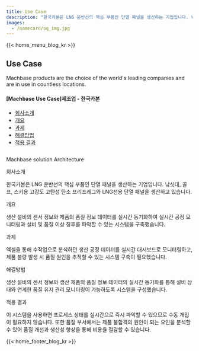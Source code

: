 ```yaml
---
title: Use Case
description: "한국카본은 LNG 운반선의 핵심 부품인 단열 패널을 생산하는 기업입니다. 낚싯대, 골프, 스키용 고강도 고탄성 탄소 프리프레그와 LNG선용 단열 패널을 생산하고 있습니다."
images:
  - /namecard/og_img.jpg
---
```


<head>
  <meta charset="UTF-8" />
  <meta name="viewport" content="width=device-width, initial-scale=1.0" />
  <link rel="stylesheet" type="text/css" href="../../css/common.css" />
  <link rel="stylesheet" type="text/css" href="../../css/style.css" />
</head>
{{< home_menu_blog_kr >}}
<section class="usecase_section0">
  <div>
    <h2 class="sub_page_title">Use Case</h2>
    <p class="sub_page_titletext">
      Machbase products are the choice of the world's leading companies and are
      in use in countless locations.
    </p>
  </div>
</section>
<section>
  <div class="tech-inner">
    <section>
      <div class="tech-inner">
        <h4 class="blog-title">[Machbase Use Case]제조업 - 한국카본</h4>
        <ul class="tech-list-ul">
          <a href="#anchor1">
            <li class="tech-list-li" id="tech-list-li">회사소개</li></a
          >
          <a href="#anchor2">
            <li class="tech-list-li" id="tech-list-li">개요</li></a
          >
          <a href="#anchor3">
            <li class="tech-list-li" id="tech-list-li">과제</li>
          </a>
          <a href="#anchor4">
            <li class="tech-list-li" id="tech-list-li">해결방법</li></a
          >
          <a href="#anchor5">
            <li class="tech-list-li" id="tech-list-li">적용 결과</li>
          </a>
        </ul>
        <div class="tech-contents">
          <div>
            <div class="tech-img-wrap">
              <img
                class="tech-img"
                src="../../img/usecase_hankukcarborn.png"
                alt=""
              />
            </div>
            <p class="tech-contents-link-text">
              Machbase solution Architecture
            </p>
            <p class="tech-title" id="anchor1">회사소개</p>
            <p class="tech-contents-text">
              한국카본은 LNG 운반선의 핵심 부품인 단열 패널을 생산하는
              기업입니다. 낚싯대, 골프, 스키용 고강도 고탄성 탄소 프리프레그와
              LNG선용 단열 패널을 생산하고 있습니다.
            </p>
            <p class="tech-title" id="anchor2">개요</p>
            <p class="tech-contents-text">
              생산 설비의 센서 정보와 제품의 품질 정보 데이터를 실시간
              동기화하여 실시간 공정 모니터링과 설비 및 품질 이상 징후를 파악할
              수 있는 시스템을 구축했습니다.
            </p>
            <p class="tech-title" id="anchor3">과제</p>
            <p class="tech-contents-text">
              엑셀을 통해 수작업으로 분석하던 생산 공정 데이터를 실시간
              대시보드로 모니터링하고, 제품 불량 발생 시 품질 원인을 추적할 수
              있는 시스템 구축이 필요했습니다.
            </p>
            <p class="tech-title" id="anchor4">해결방법</p>
            <p class="tech-contents-text">
              생산 설비의 센서 정보와 생산 제품의 품질 정보 데이터의 실시간
              동기화를 통해 설비 상태와 연계한 품질 유지 관리 모니터링이
              가능하도록 시스템을 구성했습니다.
            </p>
            <p class="tech-title" id="anchor5">적용 결과</p>
            <p class="tech-contents-text">
              이 시스템을 사용하면 프로세스 상태를 실시간으로 즉시 파악할 수
              있으므로 수동 개입이 필요하지 않습니다. 또한 품질 부서에서는 제품
              불합격의 원인이 되는 요인을 분석할 수 있어 품질 개선과 생산성
              향상을 통해 비용을 절감할 수 있습니다.
            </p>
          </div>
        </div>
      </div>
    </section>
  </div>
</section>
{{< home_footer_blog_kr >}}
